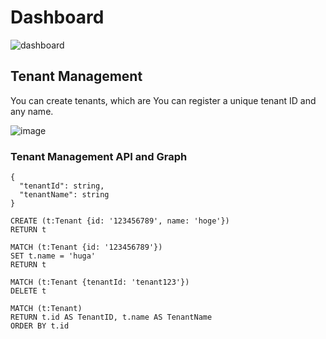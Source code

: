 # Dashboard

![dashboard](https://github.com/user-attachments/assets/c8d0aaec-e7b2-478a-a3e4-f770bd1e2256)

## Tenant Management

You can create tenants, which are You can register a unique tenant ID and any name.

![image](https://github.com/user-attachments/assets/915079d7-58ab-49ab-8719-756704d03334)



### Tenant Management API and Graph 

``` API
{
  "tenantId": string,
  "tenantName": string
}
```

``` CREATE
CREATE (t:Tenant {id: '123456789', name: 'hoge'})
RETURN t
```

``` UPDATE
MATCH (t:Tenant {id: '123456789'})
SET t.name = 'huga'
RETURN t
```

``` DELETE
MATCH (t:Tenant {tenantId: 'tenant123'})
DELETE t
```

``` GET
MATCH (t:Tenant)
RETURN t.id AS TenantID, t.name AS TenantName
ORDER BY t.id
```

